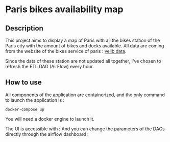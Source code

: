 # Paris bikes availability map

## Description

This project aims to display a map of Paris with all the bikes station of the Paris city with the amount of bikes and docks available. All data are coming from the website of the bikes service of paris : [velib data](https://www.velib-metropole.fr/donnees-open-data-gbfs-du-service-velib-metropole).

Since the data of these station are not updated all together, I've chosen to refresh the ETL DAG (AirFlow) every hour. 



## How to use

All components of the application are containerized, and the only command to launch the application is : 

```
docker-compose up
```

You will need a docker engine to launch it.

The UI is accessible with : [](0.0.0.0:8050) 
And you can change the parameters of the DAGs directly through the airflow dashboard : [](0.0.0.0:8080)







